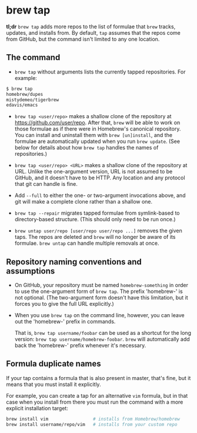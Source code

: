 # brew tap

**tl;dr** `brew tap` adds more repos to the list of formulae that `brew`
tracks, updates, and installs from. By default, `tap` assumes that the repos
come from GitHub, but the command isn't limited to any one location.

## The command

* `brew tap` without arguments lists the currently tapped repositories. For
  example:

```bash
$ brew tap
homebrew/dupes
mistydemeo/tigerbrew
edavis/emacs
```

* `brew tap <user/repo>` makes a shallow clone of the repository at
  https://github.com/user/repo. After that, `brew` will be able to work on
  those formulae as if there were in Homebrew's canonical repository. You can
  install and uninstall them with `brew [un]install`, and the formulae are
  automatically updated when you run `brew update`. (See below for details
  about how `brew tap` handles the names of repositories.)

* `brew tap <user/repo> <URL>` makes a shallow clone of the repository at URL.
  Unlike the one-argument version, URL is not assumed to be GitHub, and it
  doesn't have to be HTTP. Any location and any protocol that git can handle is
  fine.

* Add `--full` to either the one- or two-argument invocations above, and git
  will make a complete clone rather than a shallow one.

* `brew tap --repair` migrates tapped formulae from symlink-based to
  directory-based structure. (This should only need to be run once.)

* `brew untap user/repo [user/repo user/repo ...]` removes the given taps. The
  repos are deleted and `brew` will no longer be aware of its formulae. `brew
  untap` can handle multiple removals at once.

## Repository naming conventions and assumptions

* On GitHub, your repository must be named `homebrew-something` in order to use
  the one-argument form of `brew tap`.  The prefix 'homebrew-' is not optional.
  (The two-argument form doesn't have this limitation, but it forces you to
  give the full URL explicitly.)

* When you use `brew tap` on the command line, however, you can leave out the
  'homebrew-' prefix in commands.

  That is, `brew tap username/foobar` can be used as a shortcut for the long
  version: `brew tap username/homebrew-foobar`. `brew` will automatically add
  back the 'homebrew-' prefix whenever it's necessary.

## Formula duplicate names

If your tap contains a formula that is also present in master, that's fine, but
it means that you must install it explicitly.

For example, you can create a tap for an alternative `vim` formula, but in that
case when you install from there you must run the command with a more explicit
installation target:

```bash
brew install vim                 # installs from Homebrew/homebrew
brew install username/repo/vim   # installs from your custom repo
```
